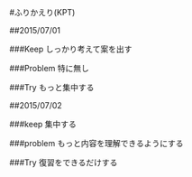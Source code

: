 #ふりかえり(KPT)

##2015/07/01

###Keep
しっかり考えて案を出す

###Problem
特に無し

###Try
もっと集中する


##2015/07/02

###keep
集中する

###problem
もっと内容を理解できるようにする

###Try
復習をできるだけする
